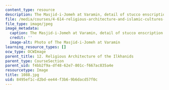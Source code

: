 ```yaml
---
content_type: resource
description: The Masjid-i-Jomeh at Varamin, detail of stucco enscription.
file: /media/courses/4-614-religious-architecture-and-islamic-cultures-fall-2002/8495ef1cd2bdee44f3b69b6dacd57f0c_1088.jpg
file_type: image/jpeg
image_metadata:
  caption: The Masjid-i-Jomeh at Varamin, detail of stucco enscription.
  credit: ''
  image-alt: Photo of The Masjid-i-Jomeh at Varamin
learning_resource_types: []
ocw_type: OCWImage
parent_title: 12. Religious Architecture of the Ilkhanids
parent_type: CourseSection
parent_uid: f4bb2f9a-df48-62e7-801c-f667ac835a4e
resourcetype: Image
title: 1088.jpg
uid: 8495ef1c-d2bd-ee44-f3b6-9b6dacd57f0c
---
```

